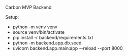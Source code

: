 Carbon MVP Backend

Setup:
- python -m venv venv
- source venv/bin/activate
- pip install -r backend/requirements.txt
- python -m backend.app.db.seed
- uvicorn backend.app.main:app --reload --port 8000

